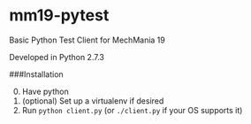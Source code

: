 mm19-pytest
===========

Basic Python Test Client for MechMania 19

Developed in Python 2.7.3

###Installation

0. Have python
1. (optional) Set up a virtualenv if desired
2. Run `python client.py` (or `./client.py` if your OS supports it)
